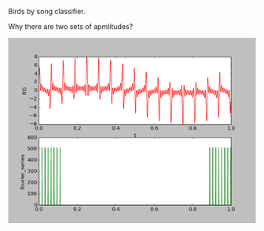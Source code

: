 Birds by song classifier.

Why there are two sets of apmlitudes?

![Fourier series](https://github.com/NotImplemented/birds_by_song_classifier/blob/master/fourier.png)
